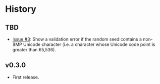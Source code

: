 History
=======

TBD
---

* [Issue #3](https://github.com/cjerdonek/quick-sampler/issues/3):
  Show a validation error if the random seed contains a non-BMP Unicode
  character (i.e. a character whose Unicode code point is greater than
  65,536).

v0.3.0
------

* First release.
